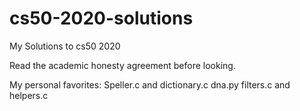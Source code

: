 # cs50-2020-solutions
My Solutions to cs50 2020

Read the academic honesty agreement before looking.

My personal favorites: 
Speller.c and dictionary.c
dna.py
filters.c and helpers.c
